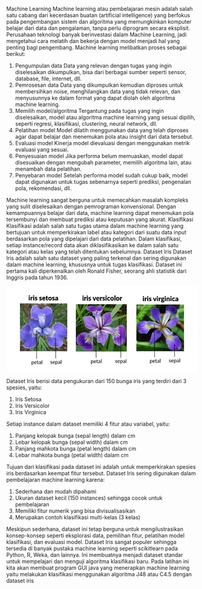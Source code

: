 Machine Learning
Machine learning atau pembelajaran mesin adalah salah satu cabang dari kecerdasan buatan (artificial
intelligence) yang berfokus pada pengembangan sistem dan algoritma yang memungkinkan komputer
belajar dari data dan pengalaman, tanpa perlu diprogram secara eksplisit. Perusahaan teknologi banyak berinvestasi dalam Machine Learning, jadi mengetahui cara melatih dan
bekerja dengan model menjadi hal yang penting bagi pengembang. Machine learning melibatkan proses sebagai berikut:
1. Pengumpulan data Data yang relevan dengan tugas yang ingin diselesaikan dikumpulkan, bisa dari berbagai sumber seperti sensor, database, file, internet, dll. 
2. Pemrosesan data Data yang dikumpulkan kemudian diproses untuk membersihkan noise, menghilangkan data yang tidak relevan, dan menyusunnya ke dalam format yang dapat
diolah oleh algoritma machine learning. 
3. Memilih model/algoritma Tergantung pada tugas yang ingin diselesaikan, model atau
algoritma machine learning yang sesuai dipilih, seperti regresi, klasifikasi, clustering, neural network, dll. 
4. Pelatihan model Model dilatih menggunakan data yang telah diproses agar dapat belajar
dan menemukan pola atau insight dari data tersebut. 
5. Evaluasi model Kinerja model dievaluasi dengan menggunakan metrik evaluasi yang
sesuai. 
6. Penyesuaian model Jika performa belum memuaskan, model dapat disesuaikan dengan
mengubah parameter, memilih algoritma lain, atau menambah data pelatihan. 
7. Penyebaran model Setelah performa model sudah cukup baik, model dapat digunakan
untuk tugas sebenarnya seperti prediksi, pengenalan pola, rekomendasi, dll. 

Machine learning sangat berguna untuk memecahkan masalah kompleks yang sulit diselesaikan dengan
pemrograman konvensional. Dengan kemampuannya belajar dari data, machine learning dapat
menemukan pola tersembunyi dan membuat prediksi atau keputusan yang akurat. Klasifikasi
Klasifikasi adalah salah satu tugas utama dalam machine learning yang bertujuan untuk
memperkirakan label atau kategori dari suatu data input berdasarkan pola yang dipelajari dari
data pelatihan. Dalam klasifikasi, setiap instance/record data akan diklasifikasikan ke dalam salah satu kategori
atau kelas yang telah ditentukan sebelumnya. Dataset Iris
Dataset Iris adalah salah satu dataset yang paling terkenal dan sering digunakan dalam machine
learning, khususnya untuk tugas klasifikasi. Dataset ini pertama kali diperkenalkan oleh Ronald
Fisher, seorang ahli statistik dari Inggris pada tahun 1936.


![alt text](src/main/resources/com/machinelearning/iris-flower.png)

Dataset Iris berisi data pengukuran dari 150 bunga iris yang terdiri dari 3 spesies, yaitu:
1. Iris Setosa
2. Iris Versicolor
3. Iris Virginica

Setiap instance dalam dataset memiliki 4 fitur atau
variabel, yaitu:

1. Panjang kelopak bunga (sepal length) dalam cm
2. Lebar kelopak bunga (sepal width) dalam cm
3. Panjang mahkota bunga (petal length) dalam cm
4. Lebar mahkota bunga (petal width) dalam cm

Tujuan dari klasifikasi pada dataset ini adalah untuk memperkirakan spesies iris berdasarkan
keempat fitur tersebut. Dataset Iris sering digunakan dalam pembelajaran machine learning karena:

1. Sederhana dan mudah dipahami
2. Ukuran dataset kecil (150 instances) sehingga cocok untuk pembelajaran
3. Memiliki fitur numerik yang bisa divisualisasikan
4. Merupakan contoh klasifikasi multi-kelas (3 kelas)

Meskipun sederhana, dataset ini tetap berguna untuk mengilustrasikan konsep-konsep seperti
eksplorasi data, pemilihan fitur, pelatihan model klasifikasi, dan evaluasi model. Dataset Iris sangat populer sehingga tersedia di banyak pustaka machine learning seperti scikitlearn pada Python, R, Weka, dan lainnya. Ini membuatnya menjadi dataset standar untuk
mempelajari dan menguji algoritma klasifikasi baru. Pada latihan ini kita akan membuat program GUI java yang menerapkan machine learning yaitu
melakukan klasifikasi menggunakan algoritma J48 atau C4.5 dengan dataset iris
